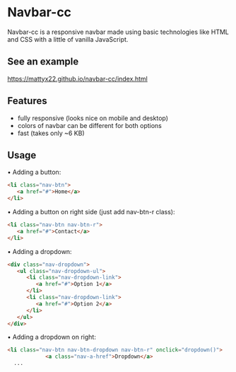 # Navbar-cc
Navbar-cc is a responsive navbar made using basic technologies like HTML and CSS with a little of vanilla JavaScript.

## See an example
https://mattyx22.github.io/navbar-cc/index.html

## Features
- fully responsive (looks nice on mobile and desktop) 
- colors of navbar can be different for both options
- fast (takes only ~6 KB)

## Usage
• Adding a button:
```html
<li class="nav-btn">
   <a href="#">Home</a>
</li>
```

• Adding a button on right side (just add nav-btn-r class):
```html
<li class="nav-btn nav-btn-r">
   <a href="#">Contact</a>
</li>
```

• Adding a dropdown:
```html
<div class="nav-dropdown">
   <ul class="nav-dropdown-ul">
      <li class="nav-dropdown-link">
         <a href="#">Option 1</a>
      </li>
      <li class="nav-dropdown-link">
         <a href="#">Option 2</a>
      </li>
   </ul>
</div>
```

• Adding a dropdown on right:
```html
<li class="nav-btn nav-btn-dropdown nav-btn-r" onclick="dropdown()">
            <a class="nav-a-href">Dropdown</a>
  ...
```



